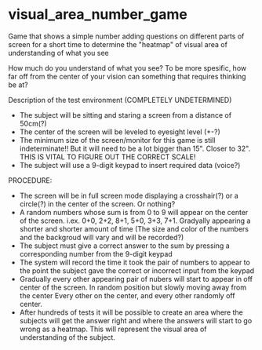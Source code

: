 # visual_area_number_game
Game that shows a simple number adding questions on different parts of screen for a short time to determine the "heatmap" of visual area of understanding of what you see


How much do you understand of what you see?
To be more spesific, how far off from the center of your vision can something that requires thinking be at?

Description of the test environment (COMPLETELY UNDETERMINED)
- The subject will be sitting and staring a screen from a distance of 50cm(?)
- The center of the screen will be leveled to eyesight level (+-?)
- The minimum size of the screen/monitor for this game is still indeterminate!! But it will need to be a lot bigger than 15". Closer to 32". THIS IS VITAL TO FIGURE OUT THE CORRECT SCALE!
- The subject will use a 9-digit keypad to insert required data (voice?)

PROCEDURE:
- The screen will be in full screen mode displaying a crosshair(?) or a circle(?) in the center of the screen. Or nothing?
- A random numbers whose sum is from 0 to 9 will appear on the center of the screen. i.ex. 0+0, 2+2, 8+1, 5+0, 3+3, 7+1. Gradyally appearing a shorter and shorter amount of time
(The size and color of the numbers and the backgroud will vary and will be recorded?)
- The subject must give a correct answer to the sum by pressing a corresponding number from the 9-digit keypad
- The system will record the time it took the pair of numbers to appear to the point the subject gave the correct or incorrect input from the keypad
- Gradually every other appearing pair of nubers will start to appear in off center of the screen. In random position but slowly moving away from the center
Every other on the center, and every other randomly off center.
- After hundreds of tests it will be possible to create an area where the subjects will get the answer right and where the answers will start to go wrong as a heatmap. This will represent the visual area of understanding of the subject.
